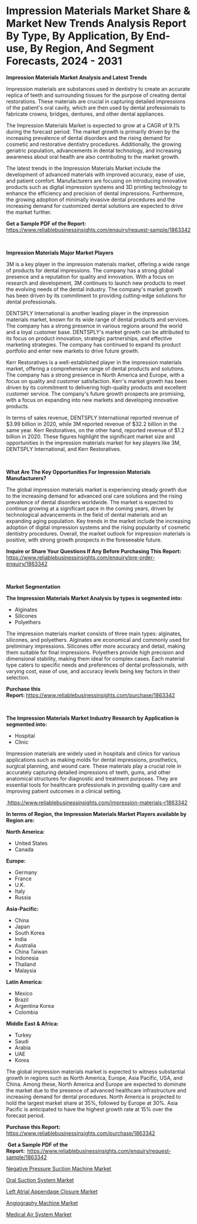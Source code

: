 <p><h1>Impression Materials Market Share & Market New Trends Analysis Report By Type, By Application, By End-use, By Region, And Segment Forecasts, 2024 - 2031</h1></p><p><strong>Impression Materials Market Analysis and Latest Trends</strong></p>
<p><p>Impression materials are substances used in dentistry to create an accurate replica of teeth and surrounding tissues for the purpose of creating dental restorations. These materials are crucial in capturing detailed impressions of the patient's oral cavity, which are then used by dental professionals to fabricate crowns, bridges, dentures, and other dental appliances.</p><p>The Impression Materials Market is expected to grow at a CAGR of 9.1% during the forecast period. The market growth is primarily driven by the increasing prevalence of dental disorders and the rising demand for cosmetic and restorative dentistry procedures. Additionally, the growing geriatric population, advancements in dental technology, and increasing awareness about oral health are also contributing to the market growth.</p><p>The latest trends in the Impression Materials Market include the development of advanced materials with improved accuracy, ease of use, and patient comfort. Manufacturers are focusing on introducing innovative products such as digital impression systems and 3D printing technology to enhance the efficiency and precision of dental impressions. Furthermore, the growing adoption of minimally invasive dental procedures and the increasing demand for customized dental solutions are expected to drive the market further.</p></p>
<p><strong>Get a Sample PDF of the Report:&nbsp;</strong> <a href="https://www.reliablebusinessinsights.com/enquiry/request-sample/1863342">https://www.reliablebusinessinsights.com/enquiry/request-sample/1863342</a></p>
<p>&nbsp;</p>
<p><strong>Impression Materials Major Market Players</strong></p>
<p><p>3M is a key player in the impression materials market, offering a wide range of products for dental impressions. The company has a strong global presence and a reputation for quality and innovation. With a focus on research and development, 3M continues to launch new products to meet the evolving needs of the dental industry. The company's market growth has been driven by its commitment to providing cutting-edge solutions for dental professionals.</p><p>DENTSPLY International is another leading player in the impression materials market, known for its wide range of dental products and services. The company has a strong presence in various regions around the world and a loyal customer base. DENTSPLY's market growth can be attributed to its focus on product innovation, strategic partnerships, and effective marketing strategies. The company has continued to expand its product portfolio and enter new markets to drive future growth.</p><p>Kerr Restoratives is a well-established player in the impression materials market, offering a comprehensive range of dental products and solutions. The company has a strong presence in North America and Europe, with a focus on quality and customer satisfaction. Kerr's market growth has been driven by its commitment to delivering high-quality products and excellent customer service. The company's future growth prospects are promising, with a focus on expanding into new markets and developing innovative products.</p><p>In terms of sales revenue, DENTSPLY International reported revenue of $3.99 billion in 2020, while 3M reported revenue of $32.2 billion in the same year. Kerr Restoratives, on the other hand, reported revenue of $1.2 billion in 2020. These figures highlight the significant market size and opportunities in the impression materials market for key players like 3M, DENTSPLY International, and Kerr Restoratives.</p></p>
<p>&nbsp;</p>
<p><strong>What Are The Key Opportunities For Impression Materials Manufacturers?</strong></p>
<p><p>The global impression materials market is experiencing steady growth due to the increasing demand for advanced oral care solutions and the rising prevalence of dental disorders worldwide. The market is expected to continue growing at a significant pace in the coming years, driven by technological advancements in the field of dental materials and an expanding aging population. Key trends in the market include the increasing adoption of digital impression systems and the rising popularity of cosmetic dentistry procedures. Overall, the market outlook for impression materials is positive, with strong growth prospects in the foreseeable future.</p></p>
<p><strong>Inquire or Share Your Questions If Any Before Purchasing This Report:</strong> <a href="https://www.reliablebusinessinsights.com/enquiry/pre-order-enquiry/1863342">https://www.reliablebusinessinsights.com/enquiry/pre-order-enquiry/1863342</a></p>
<p>&nbsp;</p>
<p><strong>Market Segmentation</strong></p>
<p><strong>The Impression Materials Market Analysis by types is segmented into:</strong></p>
<p><ul><li>Alginates</li><li>Silicones</li><li>Polyethers</li></ul></p>
<p><p>The impression materials market consists of three main types: alginates, silicones, and polyethers. Alginates are economical and commonly used for preliminary impressions. Silicones offer more accuracy and detail, making them suitable for final impressions. Polyethers provide high precision and dimensional stability, making them ideal for complex cases. Each material type caters to specific needs and preferences of dental professionals, with varying cost, ease of use, and accuracy levels being key factors in their selection.</p></p>
<p><strong>Purchase this Report:&nbsp;</strong><a href="https://www.reliablebusinessinsights.com/purchase/1863342">https://www.reliablebusinessinsights.com/purchase/1863342</a></p>
<p>&nbsp;</p>
<p><strong>The Impression Materials Market Industry Research by Application is segmented into:</strong></p>
<p><ul><li>Hospital</li><li>Clinic</li></ul></p>
<p><p>Impression materials are widely used in hospitals and clinics for various applications such as making molds for dental impressions, prosthetics, surgical planning, and wound care. These materials play a crucial role in accurately capturing detailed impressions of teeth, gums, and other anatomical structures for diagnostic and treatment purposes. They are essential tools for healthcare professionals in providing quality care and improving patient outcomes in a clinical setting.</p></p>
<p><a href="https://www.reliablebusinessinsights.com/impression-materials-r1863342">&nbsp;https://www.reliablebusinessinsights.com/impression-materials-r1863342</a></p>
<p><strong>In terms of Region, the Impression Materials Market Players available by Region are:</strong></p>
<p>
    <p> <strong> North America: </strong>
        <ul>
            <li>United States</li>
            <li>Canada</li>
        </ul>
        </p> 
    <p> <strong> Europe: </strong>
        <ul>
            <li>Germany</li>
            <li>France</li>
            <li>U.K.</li>
            <li>Italy</li>
            <li>Russia</li>
        </ul>
        </p> 
    <p> <strong> Asia-Pacific: </strong>
        <ul>
            <li>China</li>
            <li>Japan</li>
            <li>South Korea</li>
            <li>India</li>
            <li>Australia</li>
            <li>China Taiwan</li>
            <li>Indonesia</li>
            <li>Thailand</li>
            <li>Malaysia</li>
        </ul>
        </p> 
    <p> <strong> Latin America: </strong>
        <ul>
            <li>Mexico</li>
            <li>Brazil</li>
            <li>Argentina Korea</li>
            <li>Colombia</li>
        </ul>
        </p> 
    <p> <strong> Middle East & Africa: </strong>
        <ul>
            <li>Turkey</li>
            <li>Saudi</li>
            <li>Arabia</li>
            <li>UAE</li>
            <li>Korea</li>
        </ul>
    </p>
    </p>
<p><p>The global impression materials market is expected to witness substantial growth in regions such as North America, Europe, Asia Pacific, USA, and China. Among these, North America and Europe are expected to dominate the market due to the presence of advanced healthcare infrastructure and increasing demand for dental procedures. North America is projected to hold the largest market share at 35%, followed by Europe at 30%. Asia Pacific is anticipated to have the highest growth rate at 15% over the forecast period.</p></p>
<p><strong>Purchase this Report: </strong><a href="https://www.reliablebusinessinsights.com/purchase/1863342">https://www.reliablebusinessinsights.com/purchase/1863342</a></p>
<p>&nbsp;<strong>Get a Sample PDF of the Report:&nbsp;&nbsp;</strong><a href="https://www.reliablebusinessinsights.com/enquiry/request-sample/1863342">https://www.reliablebusinessinsights.com/enquiry/request-sample/1863342</a></p>
<p><strong></strong></p>
<p><p><a href="https://github.com/ranaacryptoaddmin/Market-Research-Report-List-1/blob/main/negative-pressure-suction-machine-market.md">Negative Pressure Suction Machine Market</a></p><p><a href="https://github.com/JordyBecker/Market-Research-Report-List-1/blob/main/oral-suction-system-market.md">Oral Suction System Market</a></p><p><a href="https://github.com/sydneyHley85/Market-Research-Report-List-1/blob/main/left-atrial-appendage-closure-market.md">Left Atrial Appendage Closure Market</a></p><p><a href="https://github.com/trameciabutler45/Market-Research-Report-List-1/blob/main/angiography-machine-market.md">Angiography Machine Market</a></p><p><a href="https://github.com/jadenRaynor/Market-Research-Report-List-1/blob/main/medical-air-system-market.md">Medical Air System Market</a></p></p>